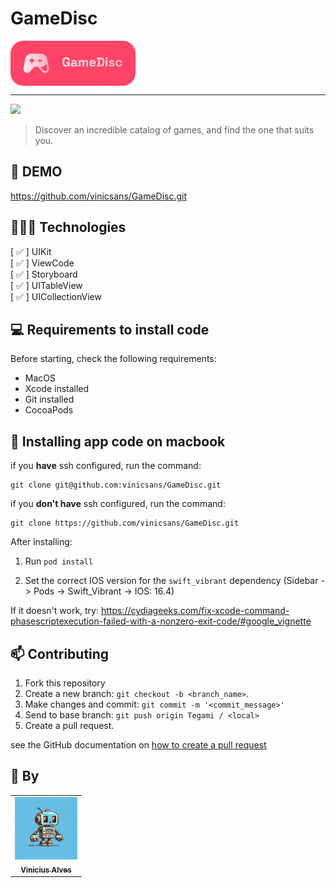# GameDisc

<img width="200" src="./assets/gamedisc-logo.png" align="center">

<hr>

<img src="https://img.shields.io/badge/Swift-FA7343?style=for-the-badge&logo=swift&logoColor=white">

> Discover an incredible catalog of games, and find the one that suits you.

## 🎥 DEMO
https://github.com/vinicsans/GameDisc.git

## 👩🏾‍💻 Technologies
[ ✅ ] UIKit <br>
[ ✅ ] ViewCode <br>
[ ✅ ] Storyboard <br>
[ ✅ ] UITableView <br>
[ ✅ ] UICollectionView <br>

## 💻 Requirements to install code

Before starting, check the following requirements:
* MacOS
* Xcode installed
* Git installed
* CocoaPods

## 🚀 Installing app code on macbook

if you **have** ssh configured, run the command:
```
git clone git@github.com:vinicsans/GameDisc.git
```
if you **don't have** ssh configured, run the command:
```
git clone https://github.com/vinicsans/GameDisc.git
```

After installing:
1. Run `pod install`

2. Set the correct IOS version for the `swift_vibrant` dependency (Sidebar -> Pods -> Swift_Vibrant -> IOS: 16.4)

If it doesn't work, try: https://cydiageeks.com/fix-xcode-command-phasescriptexecution-failed-with-a-nonzero-exit-code/#google_vignette

## 📫 Contributing
1. Fork this repository
2. Create a new branch: `git checkout -b <branch_name>`.
3. Make changes and commit: `git commit -m '<commit_message>'`
4. Send to base branch: `git push origin Tegami / <local>`
5. Create a pull request.

see the GitHub documentation on [how to create a pull request](https://help.github.com/en/github/collaborating-with-issues-and-pull-requests/creating-a-pull-request)

## 🤝 By

<table>
  <tr>
    <td align="center">
      <a href="https://github.com/vinicsans">
        <img src="./assets/profileVinic.png" width="100px;" styles="border-radius: 8px"/><br>
        <sub>
          <b>Vinicius Alves</b>
        </sub>
      </a>
    </td>
  </tr>
</table>